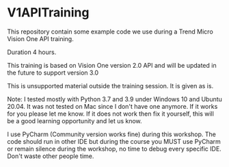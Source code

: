 # V1APITraining

This repository contain some example code we use during a Trend Micro Vision One API training.

Duration 4 hours.

This training is based on Vision One version 2.0 API and will be updated in the future to support version 3.0 

This is unsupported material outside the training session. It is given as is.

Note: I tested mostly with Python 3.7 and 3.9 under Windows 10 and Ubuntu 20.04. It was not tested on Mac since I don't have one anymore. If it works for you please let me know. If it does not work then fix it yourself, this will be a good learning opportunity and let us know.

I use PyCharm (Community version works fine) during this workshop. The code should run in other IDE but during the course you MUST use PyCharm or remain silence during the workshop, no time to debug every specific IDE. Don't waste other people time. 
